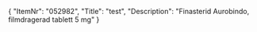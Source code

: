 {
  "ItemNr": "052982",
  "Title": "test",
  "Description": "Finasterid Aurobindo, filmdragerad tablett 5 mg"
}
